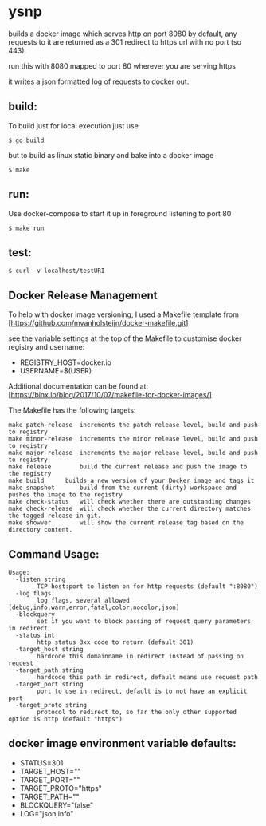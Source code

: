 # ysnp

builds a docker image which serves http on port 8080 by default, any requests to it are returned as a 301 redirect
to https url with no port (so 443).

run this with 8080 mapped to port 80 wherever you are serving https

it writes a json formatted log of requests to docker out.

## build:

To build just for local execution just use 
```
$ go build
```

but to build as linux static binary and bake into a docker image

```
$ make
```

## run:

Use docker-compose to start it up in foreground listening to port 80

```
$ make run
```

## test:
```
$ curl -v localhost/testURI
```

## Docker Release Management

To help with docker image versioning, I used a Makefile template from [https://github.com/mvanholsteijn/docker-makefile.git]

see the variable settings at the top of the Makefile to customise docker registry and username:

* REGISTRY_HOST=docker.io
* USERNAME=$(USER)

Additional documentation can be found at: [https://binx.io/blog/2017/10/07/makefile-for-docker-images/]

The Makefile has the following targets:
```
make patch-release	increments the patch release level, build and push to registry
make minor-release	increments the minor release level, build and push to registry
make major-release	increments the major release level, build and push to registry
make release		build the current release and push the image to the registry
make build		builds a new version of your Docker image and tags it
make snapshot		build from the current (dirty) workspace and pushes the image to the registry 
make check-status	will check whether there are outstanding changes
make check-release	will check whether the current directory matches the tagged release in git.
make showver		will show the current release tag based on the directory content.
```


## Command Usage:
```
Usage:
  -listen string
        TCP host:port to listen on for http requests (default ":8080")
  -log flags
        log flags, several allowed [debug,info,warn,error,fatal,color,nocolor,json]
  -blockquery
        set if you want to block passing of request query parameters in redirect
  -status int
        http status 3xx code to return (default 301)
  -target_host string
        hardcode this domainname in redirect instead of passing on request
  -target_path string
        hardcode this path in redirect, default means use request path
  -target_port string
        port to use in redirect, default is to not have an explicit port
  -target_proto string
        protocol to redirect to, so far the only other supported option is http (default "https")
```

## docker image environment variable defaults:
* STATUS=301
* TARGET_HOST=""
* TARGET_PORT=""
* TARGET_PROTO="https"
* TARGET_PATH=""
* BLOCKQUERY="false"
* LOG="json,info"
